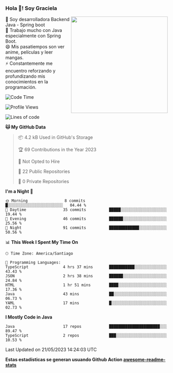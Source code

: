 ### Hola 👋! Soy Graciela

<img align='right' src="https://user-images.githubusercontent.com/74038190/221352975-94759904-aa4c-4032-a8ab-b546efb9c478.gif" width="300">

<p>🔭 Soy desarrolladora Backend Java - Spring boot<br>
🌱 Trabajo mucho con Java especialmente con Spring Boot.<br>
😄 Mis pasatiempos son ver anime, películas y leer mangas.<br>
⚡ Constantemente me encuentro reforzando y profundizando mis conocimientos en la programación.</p>

<!--START_SECTION:waka-->
![Code Time](http://img.shields.io/badge/Code%20Time-15%20hrs%2045%20mins-blue)

![Profile Views](http://img.shields.io/badge/Profile%20Views-19-blue)

![Lines of code](https://img.shields.io/badge/From%20Hello%20World%20I%27ve%20Written-136.5%20thousand%20lines%20of%20code-blue)

**🐱 My GitHub Data** 

> 📦 4.2 kB Used in GitHub's Storage 
 > 
> 🏆 69 Contributions in the Year 2023
 > 
> 🚫 Not Opted to Hire
 > 
> 📜 22 Public Repositories 
 > 
> 🔑 0 Private Repositories 
 > 
**I'm a Night 🦉** 

```text
🌞 Morning                8 commits           █░░░░░░░░░░░░░░░░░░░░░░░░   04.44 % 
🌆 Daytime                35 commits          █████░░░░░░░░░░░░░░░░░░░░   19.44 % 
🌃 Evening                46 commits          ██████░░░░░░░░░░░░░░░░░░░   25.56 % 
🌙 Night                  91 commits          █████████████░░░░░░░░░░░░   50.56 % 
```


📊 **This Week I Spent My Time On** 

```text
🕑︎ Time Zone: America/Santiago

💬 Programming Languages: 
TypeScript               4 hrs 37 mins       ███████████░░░░░░░░░░░░░░   43.43 % 
JSON                     2 hrs 38 mins       ██████░░░░░░░░░░░░░░░░░░░   24.84 % 
HTML                     1 hr 51 mins        ████░░░░░░░░░░░░░░░░░░░░░   17.36 % 
Java                     43 mins             ██░░░░░░░░░░░░░░░░░░░░░░░   06.73 % 
YAML                     17 mins             █░░░░░░░░░░░░░░░░░░░░░░░░   02.73 % 
```

**I Mostly Code in Java** 

```text
Java                     17 repos            ██████████████████████░░░   89.47 % 
TypeScript               2 repos             ███░░░░░░░░░░░░░░░░░░░░░░   10.53 % 
```




 Last Updated on 21/05/2023 14:24:03 UTC
<!--END_SECTION:waka-->


<!--
**gracielaContreras/gracielaContreras** is a ✨ _special_ ✨ repository because its `README.md` (this file) appears on your GitHub profile.

Here are some ideas to get you started:

- 🔭 I’m currently working on ...
- 🌱 I’m currently learning ...
- 👯 I’m looking to collaborate on ...
- 🤔 I’m looking for help with ...
- 💬 Ask me about ...
- 📫 How to reach me: ...
- 😄 Pronouns: ...
- ⚡ Fun fact: ...
-->

**Estas estadísticas se generan usuando Github Action [awesome-readme-stats](https://github.com/anmol098/waka-readme-stats)**
